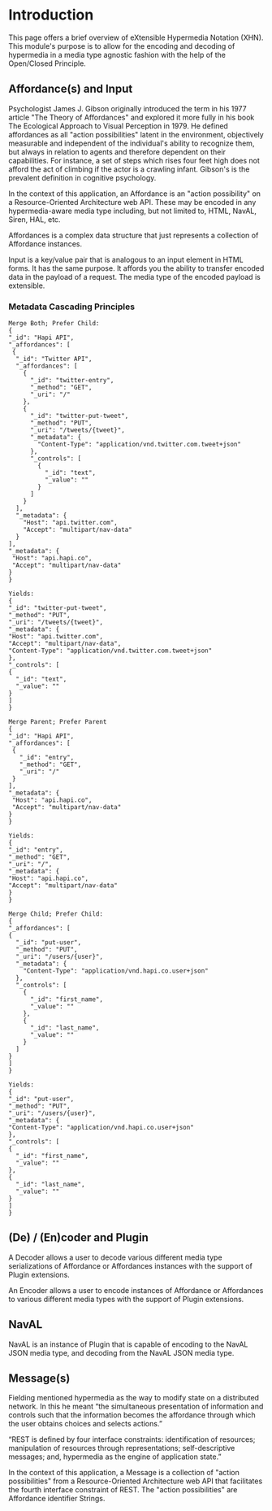 # Introduction
This page offers a brief overview of eXtensible Hypermedia Notation (XHN). This module's purpose is to allow for the
encoding and decoding of hypermedia in a media type agnostic fashion with the help of the Open/Closed Principle.

## Affordance(s) and Input
Psychologist James J. Gibson originally introduced the term in his 1977 article "The Theory of Affordances" and explored
it more fully in his book The Ecological Approach to Visual Perception in 1979. He defined affordances as all "action
possibilities" latent in the environment, objectively measurable and independent of the individual's ability to
recognize them, but always in relation to agents and therefore dependent on their capabilities. For instance, a set of
steps which rises four feet high does not afford the act of climbing if the actor is a crawling infant. Gibson's is the
prevalent definition in cognitive psychology.

In the context of this application, an Affordance is an "action possibility" on a Resource-Oriented Architecture web
API. These may be encoded in any hypermedia-aware media type including, but not limited to, HTML, NavAL, Siren, HAL,
etc.

Affordances is a complex data structure that just represents a collection of Affordance instances.

Input is a key/value pair that is analogous to an input element in HTML forms. It has the same purpose. It affords you
the ability to transfer encoded data in the payload of a request. The media type of the encoded payload is extensible.

### Metadata Cascading Principles
    Merge Both; Prefer Child:
    {
    "_id": "Hapi API",
    "_affordances": [
     {
      "_id": "Twitter API",
      "_affordances": [
        {
          "_id": "twitter-entry",
          "_method": "GET",
          "_uri": "/"
        },
        {
          "_id": "twitter-put-tweet",
          "_method": "PUT",
          "_uri": "/tweets/{tweet}",
          "_metadata": {
            "Content-Type": "application/vnd.twitter.com.tweet+json"
          },
          "_controls": [
            {
              "_id": "text",
              "_value": ""
            }
          ]
        }
      ],
      "_metadata": {
        "Host": "api.twitter.com",
        "Accept": "multipart/nav-data"
      }
    ],
    "_metadata": {
     "Host": "api.hapi.co",
     "Accept": "multipart/nav-data"
    }
    }

    Yields:
    {
    "_id": "twitter-put-tweet",
    "_method": "PUT",
    "_uri": "/tweets/{tweet}",
    "_metadata": {
    "Host": "api.twitter.com",
    "Accept": "multipart/nav-data",
    "Content-Type": "application/vnd.twitter.com.tweet+json"
    },
    "_controls": [
    {
      "_id": "text",
      "_value": ""
    }
    ]
    }

    Merge Parent; Prefer Parent
    {
    "_id": "Hapi API",
    "_affordances": [
     {
       "_id": "entry",
       "_method": "GET",
       "_uri": "/"
     }
    ],
    "_metadata": {
     "Host": "api.hapi.co",
     "Accept": "multipart/nav-data"
    }
    }

    Yields:
    {
    "_id": "entry",
    "_method": "GET",
    "_uri": "/",
    "_metadata": {
    "Host": "api.hapi.co",
    "Accept": "multipart/nav-data"
    }
    }

    Merge Child; Prefer Child:
    {
    "_affordances": [
    {
      "_id": "put-user",
      "_method": "PUT",
      "_uri": "/users/{user}",
      "_metadata": {
        "Content-Type": "application/vnd.hapi.co.user+json"
      },
      "_controls": [
        {
          "_id": "first_name",
          "_value": ""
        },
        {
          "_id": "last_name",
          "_value": ""
        }
      ]
    }
    ]
    }

    Yields:
    {
    "_id": "put-user",
    "_method": "PUT",
    "_uri": "/users/{user}",
    "_metadata": {
    "Content-Type": "application/vnd.hapi.co.user+json"
    },
    "_controls": [
    {
      "_id": "first_name",
      "_value": ""
    },
    {
      "_id": "last_name",
      "_value": ""
    }
    ]
    }

## (De) / (En)coder and Plugin
A Decoder allows a user to decode various different media type serializations of Affordance or Affordances instances
with the support of Plugin extensions.

An Encoder allows a user to encode instances of Affordance or Affordances to various different media types with the
support of Plugin extensions.

## NavAL
NavAL is an instance of Plugin that is capable of encoding to the NavAL JSON media type, and decoding from the NavAL
JSON media type.

## Message(s)
Fielding mentioned hypermedia as the way to modify state on a distributed network. In this he meant “the simultaneous
presentation of information and controls such that the information becomes the affordance through which the user
obtains choices and selects actions.”

“REST is defined by four interface constraints: identification of resources; manipulation of resources through
representations; self-descriptive messages; and, hypermedia as the engine of application state.”

In the context of this application, a Message is a collection of "action possibilities" from a Resource-Oriented
Architecture web API that facilitates the fourth interface constraint of REST. The "action possibilities" are Affordance
identifier Strings.
